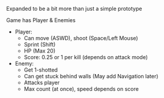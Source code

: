 Expanded to be a bit more than just a simple prototype

Game has Player & Enemies

- Player:
  - Can move (ASWD), shoot (Space/Left Mouse)
  - Sprint (Shift)
  - HP (Max 20)
  - Score: 0.25 or 1 per kill (depends on attack mode)
- Enemy:
  - Get 1-shotted
  - Can get stuck behind walls (May add Navigation later)
  - Attacks player
  - Max count (at once), speed depends on score
